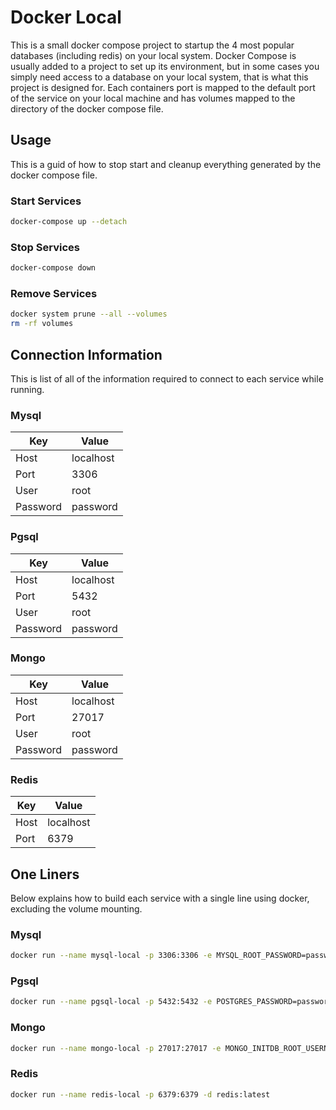 # Docker Local

This is a small docker compose project to startup the 4 most popular databases (including redis) on your local system. Docker Compose is usually added to a project to set up its environment, but in some cases you simply need access to a database on your local system, that is what this project is designed for. Each containers port is mapped to the default port of the service on your local machine and has volumes mapped to the directory of the docker compose file.

## Usage

This is a guid of how to stop start and cleanup everything generated by the docker compose file.

### Start Services

``` bash
docker-compose up --detach
```

### Stop Services

``` bash
docker-compose down
```

### Remove Services

``` bash
docker system prune --all --volumes
rm -rf volumes
```

## Connection Information

This is list of all of the information required to connect to each service while running.

### Mysql

| Key | Value |
|--|--|
| Host | localhost |
| Port | 3306 |
| User | root |
| Password | password |

### Pgsql

| Key | Value |
|--|--|
| Host | localhost |
| Port | 5432 |
| User | root |
| Password | password |

### Mongo

| Key | Value |
|--|--|
| Host | localhost |
| Port | 27017 |
| User | root |
| Password | password |

### Redis

| Key | Value |
|--|--|
| Host | localhost |
| Port | 6379 |

## One Liners

Below explains how to build each service with a single line using docker, excluding the volume mounting.

### Mysql

``` bash
docker run --name mysql-local -p 3306:3306 -e MYSQL_ROOT_PASSWORD=password -d mysql:latest --default-authentication-plugin=mysql_native_password
```

### Pgsql

``` bash
docker run --name pgsql-local -p 5432:5432 -e POSTGRES_PASSWORD=password -d postgres:latest
```

### Mongo

``` bash
docker run --name mongo-local -p 27017:27017 -e MONGO_INITDB_ROOT_USERNAME=root -e MONGO_INITDB_ROOT_PASSWORD=password -d mongo:latest
```

### Redis

``` bash
docker run --name redis-local -p 6379:6379 -d redis:latest
```
